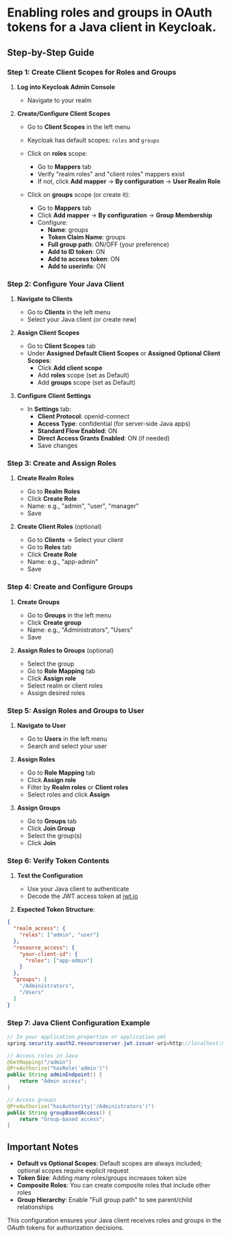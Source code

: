 # Enabling roles and groups in OAuth tokens for a Java client in Keycloak.

## Step-by-Step Guide

### Step 1: Create Client Scopes for Roles and Groups

1. **Log into Keycloak Admin Console**
   - Navigate to your realm

2. **Create/Configure Client Scopes**
   - Go to **Client Scopes** in the left menu
   - Keycloak has default scopes: `roles` and `groups`
   - Click on **roles** scope:
     - Go to **Mappers** tab
     - Verify "realm roles" and "client roles" mappers exist
     - If not, click **Add mapper** → **By configuration** → **User Realm Role**
   
   - Click on **groups** scope (or create it):
     - Go to **Mappers** tab
     - Click **Add mapper** → **By configuration** → **Group Membership**
     - Configure:
       - **Name**: groups
       - **Token Claim Name**: groups
       - **Full group path**: ON/OFF (your preference)
       - **Add to ID token**: ON
       - **Add to access token**: ON
       - **Add to userinfo**: ON

### Step 2: Configure Your Java Client

1. **Navigate to Clients**
   - Go to **Clients** in the left menu
   - Select your Java client (or create new)

2. **Assign Client Scopes**
   - Go to **Client Scopes** tab
   - Under **Assigned Default Client Scopes** or **Assigned Optional Client Scopes**:
     - Click **Add client scope**
     - Add **roles** scope (set as Default)
     - Add **groups** scope (set as Default)

3. **Configure Client Settings**
   - In **Settings** tab:
     - **Client Protocol**: openid-connect
     - **Access Type**: confidential (for server-side Java apps)
     - **Standard Flow Enabled**: ON
     - **Direct Access Grants Enabled**: ON (if needed)
     - Save changes

### Step 3: Create and Assign Roles

1. **Create Realm Roles**
   - Go to **Realm Roles**
   - Click **Create Role**
   - Name: e.g., "admin", "user", "manager"
   - Save

2. **Create Client Roles** (optional)
   - Go to **Clients** → Select your client
   - Go to **Roles** tab
   - Click **Create Role**
   - Name: e.g., "app-admin"
   - Save

### Step 4: Create and Configure Groups

1. **Create Groups**
   - Go to **Groups** in the left menu
   - Click **Create group**
   - Name: e.g., "Administrators", "Users"
   - Save

2. **Assign Roles to Groups** (optional)
   - Select the group
   - Go to **Role Mapping** tab
   - Click **Assign role**
   - Select realm or client roles
   - Assign desired roles

### Step 5: Assign Roles and Groups to User

1. **Navigate to User**
   - Go to **Users** in the left menu
   - Search and select your user

2. **Assign Roles**
   - Go to **Role Mapping** tab
   - Click **Assign role**
   - Filter by **Realm roles** or **Client roles**
   - Select roles and click **Assign**

3. **Assign Groups**
   - Go to **Groups** tab
   - Click **Join Group**
   - Select the group(s)
   - Click **Join**

### Step 6: Verify Token Contents

1. **Test the Configuration**
   - Use your Java client to authenticate
   - Decode the JWT access token at [jwt.io](https://jwt.io)

2. **Expected Token Structure**:
```json
{
  "realm_access": {
    "roles": ["admin", "user"]
  },
  "resource_access": {
    "your-client-id": {
      "roles": ["app-admin"]
    }
  },
  "groups": [
    "/Administrators",
    "/Users"
  ]
}
```

### Step 7: Java Client Configuration Example

```java
// In your application.properties or application.yml
spring.security.oauth2.resourceserver.jwt.issuer-uri=http://localhost:8080/realms/your-realm

// Access roles in Java
@GetMapping("/admin")
@PreAuthorize("hasRole('admin')")
public String adminEndpoint() {
    return "Admin access";
}

// Access groups
@PreAuthorize("hasAuthority('/Administrators')")
public String groupBasedAccess() {
    return "Group-based access";
}
```

## Important Notes

- **Default vs Optional Scopes**: Default scopes are always included; optional scopes require explicit request
- **Token Size**: Adding many roles/groups increases token size
- **Composite Roles**: You can create composite roles that include other roles
- **Group Hierarchy**: Enable "Full group path" to see parent/child relationships

This configuration ensures your Java client receives roles and groups in the OAuth tokens for authorization decisions.